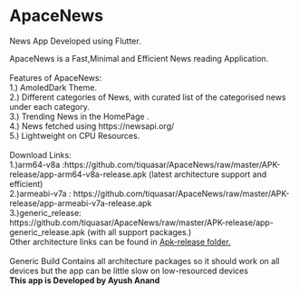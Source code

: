 # ApaceNews

News App Developed using Flutter.<br>
<p>
ApaceNews is a Fast,Minimal and Efficient News reading Application.<br><br>
Features of ApaceNews:<br>
  1.) AmoledDark Theme.<br>
  2.) Different categories of News, with curated list of the categorised news under each category.<br>
  3.) Trending News in the HomePage .<br>
  4.) News fetched using https://newsapi.org/ <br>
  5.) Lightweight on CPU Resources.<br><br>
  Download Links:<br>
1.)arm64-v8a :https://github.com/tiquasar/ApaceNews/raw/master/APK-release/app-arm64-v8a-release.apk
  (latest architecture support and efficient)<br>
2.)armeabi-v7a : https://github.com/tiquasar/ApaceNews/raw/master/APK-release/app-armeabi-v7a-release.apk<br>
3.)generic_release: https://github.com/tiquasar/ApaceNews/raw/master/APK-release/app-generic_release.apk (with all support packages.)<br>
Other architecture links can be found in <a href="https://github.com/tiquasar/ApaceNews/tree/master/APK-release">Apk-release folder.</a><br><br>
 Generic Build Contains all architecture packages so it should work on all devices but the app can be little slow on low-resourced devices<br>
<b>This app is Developed by Ayush Anand</b><br>

</p>

